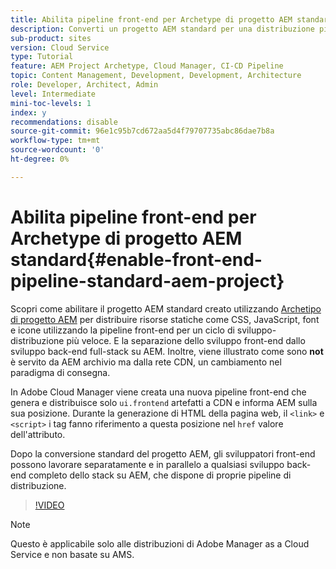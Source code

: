```yaml
---
title: Abilita pipeline front-end per Archetype di progetto AEM standard
description: Converti un progetto AEM standard per una distribuzione più rapida di risorse statiche come CSS, JavaScript, Font e icone utilizzando la pipeline front-end. E la separazione dello sviluppo front-end dallo sviluppo back-end full-stack su AEM.
sub-product: sites
version: Cloud Service
type: Tutorial
feature: AEM Project Archetype, Cloud Manager, CI-CD Pipeline
topic: Content Management, Development, Development, Architecture
role: Developer, Architect, Admin
level: Intermediate
mini-toc-levels: 1
index: y
recommendations: disable
source-git-commit: 96e1c95b7cd672aa5d4f79707735abc86dae7b8a
workflow-type: tm+mt
source-wordcount: '0'
ht-degree: 0%

---
```



# Abilita pipeline front-end per Archetype di progetto AEM standard{#enable-front-end-pipeline-standard-aem-project}

Scopri come abilitare il progetto AEM standard creato utilizzando [Archetipo di progetto AEM](https://github.com/adobe/aem-project-archetype) per distribuire risorse statiche come CSS, JavaScript, font e icone utilizzando la pipeline front-end per un ciclo di sviluppo-distribuzione più veloce. E la separazione dello sviluppo front-end dallo sviluppo back-end full-stack su AEM. Inoltre, viene illustrato come sono __not__ è servito da AEM archivio ma dalla rete CDN, un cambiamento nel paradigma di consegna.

In Adobe Cloud Manager viene creata una nuova pipeline front-end che genera e distribuisce solo `ui.frontend` artefatti a CDN e informa AEM sulla sua posizione. Durante la generazione di HTML della pagina web, il `<link>` e `<script>` i tag fanno riferimento a questa posizione nel `href` valore dell&#39;attributo.

Dopo la conversione standard del progetto AEM, gli sviluppatori front-end possono lavorare separatamente e in parallelo a qualsiasi sviluppo back-end completo dello stack su AEM, che dispone di proprie pipeline di distribuzione.

>[!VIDEO](https://video.tv.adobe.com/v/3409268)

>[!NOTE]
>
>Questo è applicabile solo alle distribuzioni di Adobe Manager as a Cloud Service e non basate su AMS.

